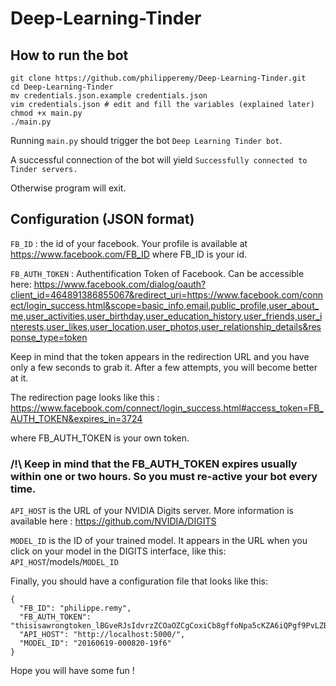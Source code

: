 # Deep-Learning-Tinder

## How to run the bot
```
git clone https://github.com/philipperemy/Deep-Learning-Tinder.git
cd Deep-Learning-Tinder
mv credentials.json.example credentials.json
vim credentials.json # edit and fill the variables (explained later)
chmod +x main.py
./main.py
```
Running `main.py` should trigger the bot `Deep Learning Tinder bot`.

A successful connection of the bot will yield `Successfully connected to Tinder servers.`

Otherwise program will exit.

## Configuration (JSON format)


`FB_ID` : the id of your facebook. Your profile is available at https://www.facebook.com/FB_ID where FB_ID is your id.

`FB_AUTH_TOKEN` : Authentification Token of Facebook. Can be accessible here: https://www.facebook.com/dialog/oauth?client_id=464891386855067&redirect_uri=https://www.facebook.com/connect/login_success.html&scope=basic_info,email,public_profile,user_about_me,user_activities,user_birthday,user_education_history,user_friends,user_interests,user_likes,user_location,user_photos,user_relationship_details&response_type=token

Keep in mind that the token appears in the redirection URL and you have only a few seconds to grab it. After a few attempts, you will become better at it.

The redirection page looks like this : https://www.facebook.com/connect/login_success.html#access_token=FB_AUTH_TOKEN&expires_in=3724

where FB_AUTH_TOKEN is your own token.

### /!\ Keep in mind that the FB_AUTH_TOKEN expires usually within one or two hours. So you must re-active your bot every time.

`API_HOST` is the URL of your NVIDIA Digits server. More information is available here : https://github.com/NVIDIA/DIGITS

`MODEL_ID` is the ID of your trained model. It appears in the URL when you click on your model in the DIGITS interface, like this: `API_HOST`/models/`MODEL_ID`

Finally, you should have a configuration file that looks like this:

```
{
  "FB_ID": "philippe.remy",
  "FB_AUTH_TOKEN": "thisisawrongtoken_lBGveRJsIdvrzZCOaOZCgCoxiCb8gffoNpa5cKZA6iQPgf9PvLZBeynaCNYkZCqKEE8IwYJm0dM7EAaTTbXcpEewEdaPfFgp2iFcCNsFnEZC3ytViAfsdfdsO6h3jI4T1gZDZD",
  "API_HOST": "http://localhost:5000/",
  "MODEL_ID": "20160619-000820-19f6"
}
```

Hope you will have some fun !
